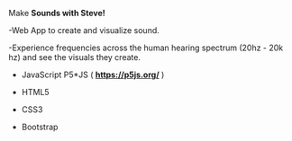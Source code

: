 Make **Sounds with Steve!**

-Web App to create and visualize sound.

-Experience frequencies across the human hearing spectrum (20hz - 20k hz) and see the visuals they create.

- JavaScript P5*JS  ( **https://p5js.org/** )

- HTML5

- CSS3

- Bootstrap
